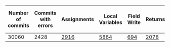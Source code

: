 | Number of commits | Commits with errors | Assignments                                                                                                                                | Local Variables                                                                                                                          | Field Write                                                                                                                               | Returns                                                                                                                               | Single Assignment                                                                                                                    | Single Local Variable | Single Field Write | Single Return                                                                                                                    | Single changes not treated | Files with errors |
|-------------------|--------------------|--------------------------------------------------------------------------------------------------------------------------------------------|------------------------------------------------------------------------------------------------------------------------------------------|-------------------------------------------------------------------------------------------------------------------------------------------|---------------------------------------------------------------------------------------------------------------------------------------|--------------------------------------------------------------------------------------------------------------------------------------|-----------------------|--------------------|----------------------------------------------------------------------------------------------------------------------------------|----------------------------|-------------------|
| 30060              | 2428                | [2916](https://github.com/ybadache/BugfixTracker/blob/master/results/all-commits/by-projects/wicket/assignment/at_least_one/README.md) | [5864](https://github.com/ybadache/BugfixTracker/blob/master/results/all-commits/by-projects/wicket/localvar/at_least_one/README.md) | [694](https://github.com/ybadache/BugfixTracker/blob/master/results/all-commits/by-projects/wicket/fieldwrite/at_least_one/README.md) | [2078](https://github.com/ybadache/BugfixTracker/blob/master/results/all-commits/by-projects/wicket/return/at_least_one/README.md) | [72](https://github.com/ybadache/BugfixTracker/blob/master/results/all-commits/by-projects/wicket/assignment/only_one/README.md) | [40](https://github.com/ybadache/BugfixTracker/blob/master/results/all-commits/by-projects/wicket/localvar/only_one/README.md)                     | [1](https://github.com/ybadache/BugfixTracker/blob/master/results/all-commits/by-projects/wicket/fieldwrite/only_one/README.md)                  | [12](https://github.com/ybadache/BugfixTracker/blob/master/results/all-commits/by-projects/wicket/return/only_one/README.md) | [50](https://github.com/ybadache/BugfixTracker/blob/master/results/all-commits/by-projects/qpid-proton/others/only_one/README.md)                         | 3554               |
